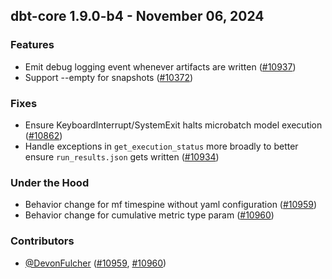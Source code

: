 ## dbt-core 1.9.0-b4 - November 06, 2024

### Features

- Emit debug logging event whenever artifacts are written ([#10937](https://github.com/dbt-labs/dbt-core/issues/10937))
- Support --empty for snapshots ([#10372](https://github.com/dbt-labs/dbt-core/issues/10372))

### Fixes

- Ensure KeyboardInterrupt/SystemExit halts microbatch model execution ([#10862](https://github.com/dbt-labs/dbt-core/issues/10862))
- Handle exceptions in `get_execution_status` more broadly to better ensure `run_results.json` gets written ([#10934](https://github.com/dbt-labs/dbt-core/issues/10934))

### Under the Hood

- Behavior change for mf timespine without yaml configuration ([#10959](https://github.com/dbt-labs/dbt-core/issues/10959))
- Behavior change for cumulative metric type param ([#10960](https://github.com/dbt-labs/dbt-core/issues/10960))

### Contributors
- [@DevonFulcher](https://github.com/DevonFulcher) ([#10959](https://github.com/dbt-labs/dbt-core/issues/10959), [#10960](https://github.com/dbt-labs/dbt-core/issues/10960))
